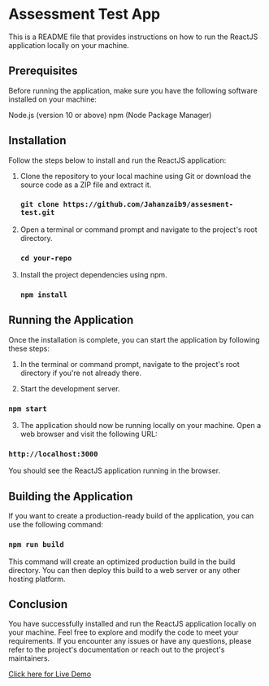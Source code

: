 # Assessment Test App

This is a README file that provides instructions on how to run the ReactJS application locally on your machine.

## Prerequisites

Before running the application, make sure you have the following software installed on your machine:

Node.js (version 10 or above)
npm (Node Package Manager)

## Installation

Follow the steps below to install and run the ReactJS application:

1. Clone the repository to your local machine using Git or download the source code as a ZIP file and extract it.

   ### `git clone https://github.com/Jahanzaib9/assesment-test.git`

2. Open a terminal or command prompt and navigate to the project's root directory.

   ### `cd your-repo`

3. Install the project dependencies using npm.
   ### `npm install`

## Running the Application

Once the installation is complete, you can start the application by following these steps:

1. In the terminal or command prompt, navigate to the project's root directory if you're not already there.

2. Start the development server.

### `npm start`

3. The application should now be running locally on your machine. Open a web browser and visit the following URL:

### `http://localhost:3000`

You should see the ReactJS application running in the browser.

## Building the Application

If you want to create a production-ready build of the application, you can use the following command:

### `npm run build`

This command will create an optimized production build in the build directory. You can then deploy this build to a web server or any other hosting platform.

## Conclusion

You have successfully installed and run the ReactJS application locally on your machine. Feel free to explore and modify the code to meet your requirements. If you encounter any issues or have any questions, please refer to the project's documentation or reach out to the project's maintainers.

[Click here for Live Demo](assesment-test.vercel.app/)
